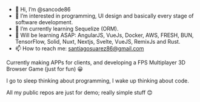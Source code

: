 - 👋 Hi, I’m @sancode86
- 👀 I’m interested in programming, UI design and basically every stage of software development.
- 🌱 I’m currently learning Sequelize (ORM).
- 🚀 Will be learning ASAP: AngularJS, VueJs, Docker, AWS, FRESH, BUN, TensorFlow, Solid, Nuxt, Nextjs, Svelte, VueJS, RemixJs and Rust.
- 📫 How to reach me: santiagosuarez86@gmail.com

Currently making APPs for clients, and developing a FPS Multiplayer 3D Browser Game (just for fun) 😀

I go to sleep thinking about programming, I wake up thinking about code.

All my public repos are just for demo; really simple stuff 😊

<!---
sancode86/sancode86 is a ✨ special ✨ repository because its `README.md` (this file) appears on your GitHub profile.
You can click the Preview link to take a look at your changes.
--->
